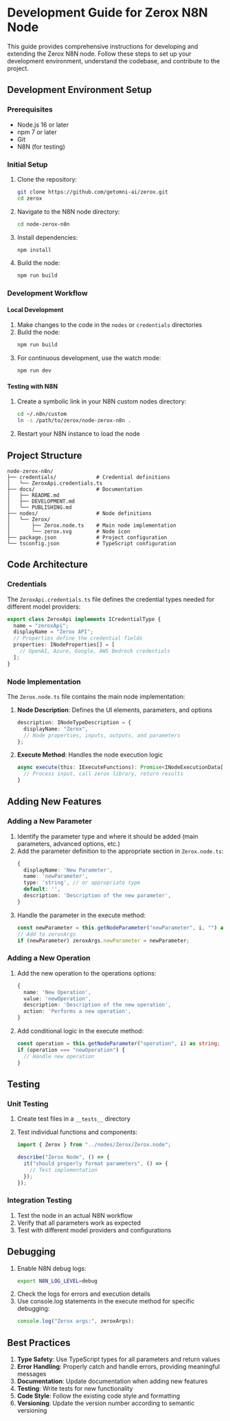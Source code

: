 # Development Guide for Zerox N8N Node

This guide provides comprehensive instructions for developing and extending the Zerox N8N node. Follow these steps to set up your development environment, understand the codebase, and contribute to the project.

## Development Environment Setup

### Prerequisites

- Node.js 16 or later
- npm 7 or later
- Git
- N8N (for testing)

### Initial Setup

1. Clone the repository:

   ```bash
   git clone https://github.com/getomni-ai/zerox.git
   cd zerox
   ```

2. Navigate to the N8N node directory:

   ```bash
   cd node-zerox-n8n
   ```

3. Install dependencies:

   ```bash
   npm install
   ```

4. Build the node:
   ```bash
   npm run build
   ```

### Development Workflow

#### Local Development

1. Make changes to the code in the `nodes` or `credentials` directories
2. Build the node:
   ```bash
   npm run build
   ```
3. For continuous development, use the watch mode:
   ```bash
   npm run dev
   ```

#### Testing with N8N

1. Create a symbolic link in your N8N custom nodes directory:
   ```bash
   cd ~/.n8n/custom
   ln -s /path/to/zerox/node-zerox-n8n .
   ```
2. Restart your N8N instance to load the node

## Project Structure

```
node-zerox-n8n/
├── credentials/             # Credential definitions
│   └── ZeroxApi.credentials.ts
├── docs/                    # Documentation
│   ├── README.md
│   ├── DEVELOPMENT.md
│   └── PUBLISHING.md
├── nodes/                   # Node definitions
│   └── Zerox/
│       ├── Zerox.node.ts    # Main node implementation
│       └── zerox.svg        # Node icon
├── package.json             # Project configuration
└── tsconfig.json            # TypeScript configuration
```

## Code Architecture

### Credentials

The `ZeroxApi.credentials.ts` file defines the credential types needed for different model providers:

```typescript
export class ZeroxApi implements ICredentialType {
  name = "zeroxApi";
  displayName = "Zerox API";
  // Properties define the credential fields
  properties: INodeProperties[] = [
    // OpenAI, Azure, Google, AWS Bedrock credentials
  ];
}
```

### Node Implementation

The `Zerox.node.ts` file contains the main node implementation:

1. **Node Description**: Defines the UI elements, parameters, and options

   ```typescript
   description: INodeTypeDescription = {
     displayName: "Zerox",
     // Node properties, inputs, outputs, and parameters
   };
   ```

2. **Execute Method**: Handles the node execution logic
   ```typescript
   async execute(this: IExecuteFunctions): Promise<INodeExecutionData[][]> {
     // Process input, call zerox library, return results
   }
   ```

## Adding New Features

### Adding a New Parameter

1. Identify the parameter type and where it should be added (main parameters, advanced options, etc.)
2. Add the parameter definition to the appropriate section in `Zerox.node.ts`:
   ```typescript
   {
     displayName: 'New Parameter',
     name: 'newParameter',
     type: 'string', // or appropriate type
     default: '',
     description: 'Description of the new parameter',
   }
   ```
3. Handle the parameter in the execute method:
   ```typescript
   const newParameter = this.getNodeParameter("newParameter", i, "") as string;
   // Add to zeroxArgs
   if (newParameter) zeroxArgs.newParameter = newParameter;
   ```

### Adding a New Operation

1. Add the new operation to the operations options:
   ```typescript
   {
     name: 'New Operation',
     value: 'newOperation',
     description: 'Description of the new operation',
     action: 'Performs a new operation',
   }
   ```
2. Add conditional logic in the execute method:
   ```typescript
   const operation = this.getNodeParameter("operation", i) as string;
   if (operation === "newOperation") {
     // Handle new operation
   }
   ```

## Testing

### Unit Testing

1. Create test files in a `__tests__` directory
2. Test individual functions and components:

   ```typescript
   import { Zerox } from "../nodes/Zerox/Zerox.node";

   describe("Zerox Node", () => {
     it("should properly format parameters", () => {
       // Test implementation
     });
   });
   ```

### Integration Testing

1. Test the node in an actual N8N workflow
2. Verify that all parameters work as expected
3. Test with different model providers and configurations

## Debugging

1. Enable N8N debug logs:
   ```bash
   export N8N_LOG_LEVEL=debug
   ```
2. Check the logs for errors and execution details
3. Use console.log statements in the execute method for specific debugging:
   ```typescript
   console.log("Zerox args:", zeroxArgs);
   ```

## Best Practices

1. **Type Safety**: Use TypeScript types for all parameters and return values
2. **Error Handling**: Properly catch and handle errors, providing meaningful messages
3. **Documentation**: Update documentation when adding new features
4. **Testing**: Write tests for new functionality
5. **Code Style**: Follow the existing code style and formatting
6. **Versioning**: Update the version number according to semantic versioning
